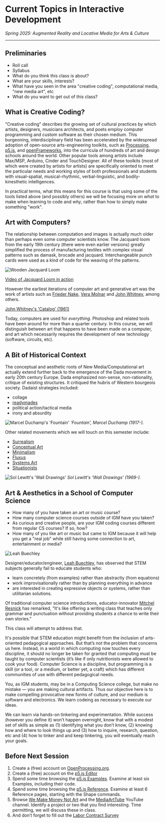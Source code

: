 
# Current Topics in Interactive Development

*Spring 2025: Augmented Reality and Locative Media for Arts & Culture*

---


## Preliminaries


* Roll call
* Syllabus
* What do you think this class is about?
* What are your skills, interests?
* What have you seen in the area "creative coding", computational media, "new media art", etc
* What do you want to get out of this class?


## What is Creative Coding?

"Creative coding" describes the growing set of cultural practices by which artists, designers, musicians architects, and poets employ computer programming and custom software as their chosen medium. This burgeoning, interdisciplinary field has been accelerated by the widespread adoption of open-source arts-engineering toolkits, such as [Processing](https://processing.org/), [p5.js](https://p5js.org/), and [openFrameworks](https://openframeworks.cc/), into the curricula of hundreds of art and design schools around the world. Other popular tools among artists include Max/MSP, Arduino, Cinder and TouchDesigner. All of these toolkits (most of which were created by artists for artists) are specifically oriented to meet the particular needs and working styles of both professionals and students with visual-spatial, musical-rhythmic, verbal-linguistic, and bodily-kinesthetic intelligences.

In practical terms, what this means for this course is that using some of the tools listed above (and possibly others) we will be focusing more on _what_ to make when learning to code and _why_, rather than how to simply make something "work".


## Art with Computers?

The relationship between computation and images is actually much older than perhaps even some computer scientists know. The Jacquard loom from the early 19th century (there were even earlier versions) greatly simplified the process of manufacturing textiles with complex visual patterns such as damask, brocade and jacquard. Interchangeable punch cards were used as a kind of code for the weaving of the patterns.


![Wooden Jacquard Loom](img/Wooden_Jacquard_loom_MOSI-11_5544.JPG "Jacquard Loom")

[Video of Jacquard Loom in action](https://www.youtube.com/watch?v=MQzpLLhN0fY)


However the earliest iterations of computer art and generative art was the work of artists such as [Frieder Nake](https://en.wikipedia.org/wiki/Frieder_Nake), [Vera Molnar](https://en.wikipedia.org/wiki/Vera_Moln%C3%A1r) and [John Whitney](https://en.wikipedia.org/wiki/John_Whitney_(animator)), among others.

[John Whitney's 'Catalog' (1961)](https://youtu.be/TbV7loKp69s)


Today, computers are used for _everything_. Photoshop and related tools have been around for more than a quarter century. In this course, we will distinguish between art that happens to have been made on a computer, and art which necessarily requires the development of new technology (software, circuits, etc).


## A Bit of Historical Context

The conceptual and aesthetic roots of New Media/Computational art actually extend further back to the emergence of the Dada movement in early 20th century Europe. Dada emphasized non-sense, non-rationality, critique of existing structures. It critiqued the hubris of Western bourgeois society. Dadaist strategies included:


* collage
* [readymades](https://en.wikipedia.org/wiki/Readymades_of_Marcel_Duchamp)
* political action/tactical media
* irony and absurdity



![Marcel Duchamp's 'Fountain'](img/Duchamp_Fountain.jpg "Marcel Duchamp's 'Fountain'")
*'Fountain', Marcel Duchamp (1917-).*


Other related movements which we will touch on this semester include:


* [Surrealism](https://en.wikipedia.org/wiki/Surrealism)
* [Conceptual Art](https://en.wikipedia.org/wiki/Conceptual_art)
* [Minimalism](https://en.wikipedia.org/wiki/Minimalism)
* [Fluxus](https://en.wikipedia.org/wiki/Fluxus)
* [Systems Art](https://en.wikipedia.org/wiki/Systems_art)
* [Situationists](https://en.wikipedia.org/wiki/Situationist_International)


![Sol Lewitt's 'Wall Drawings'](img/Sol_Lewitt-WallDrawings.jpg "Sol Lewitt's 'Wall Drawings'")
*Sol Lewitt's 'Wall Drawings' (1969-).*


## Art & Aesthetics in a School of Computer Science


* How many of you have taken an art or music course?
* How many computer science courses outside of IGM have you taken?
* As curious and creative people, are your IGM coding courses different from regular CS courses? If so, how?
* How many of you like art or music but came to IGM because it will help you get a "real job" while still having some connection to art, entertainment or media?


![Leah Buechley](img/leah_buechley.jpg "Leah Buechley")


Designer/educator/engineer, [Leah Buechley](https://leahbuechley.com/), has observed that STEM subjects generally fail to educate students who:

* learn concretely (from examples) rather than abstractly (from equations)
* work improvisationally rather than by planning everything in advance
* are interested in creating expressive objects or systems, rather than utilitarian solutions.

Of traditional computer science introductions, educator-innovator [Mitchel Resnick](https://www.media.mit.edu/~mres/) has remarked, "It's like offering a writing class that teaches only grammar and punctuation without providing students a chance to write their own stories."

This class will attempt to address that.

It's possible that STEM education might benefit from the inclusion of arts-oriented pedagogical approaches. But that’s not the problem that concerns us here. Instead, in a world in which computing now touches every discipline, it should no longer be taken for granted that computing must be taught by computer scientists (it’s like if only nutritionists were allowed to cook your food). Computer Science is a discipline, but programming is a skill (or a tool, or a medium, or better yet, a craft) which has different communities of use with different pedagogical needs.

You, as IGM students, may be in a Computing Science college, but make no mistake — you are making cultural artifacts. Thus our objective here is to make compelling provocative new forms of culture, and our medium is software and electronics. We learn codeing as necessary to execute our ideas.

We can learn via hands-on tinkering and experimentation. While success (however you define it) won’t happen overnight, know that with a modest set of skills as simple as (1) identifying what you don’t know, (2) knowing how and where to look things up and (3) how to inquire, research, question, etc and (4) how to tinker and and keep tinkering, you will eventually reach your goals.


## Before Next Session

1. Create a (free) account on [OpenProcessing.org](https://openprocessing.org/).
2. Create a (free) account on the [p5.js Editor](https://editor.p5js.org/)
3. Spend some time browsing the [p5.js Examples](https://p5js.org/examples/). Examine at least six Examples, including their code.
4. Spend some time browsing the [p5.js Reference](https://p5js.org/reference/). Examine at least 6 Reference pages, starting with the Shape commands.
5. Browse [We Make Money Not Art](https://we-make-money-not-art.com/) and the [MediaArtTube](https://www.youtube.com/user/MediaArtTube) YouTube channel. Identify a project or two that you find interesting. Time permitting, we will discuss these in class.
6. And don’t forget to fill out the [Labor Contract Survey](https://forms.gle/1H8omAbzY1x2ydxk7)